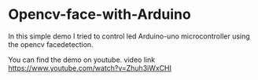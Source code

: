 # Opencv-face-with-Arduino

In this simple demo I tried to control led Arduino-uno microcontroller using the opencv facedetection.

You can find the demo on youtube. video link https://www.youtube.com/watch?v=Zhuh3iWxCHI
